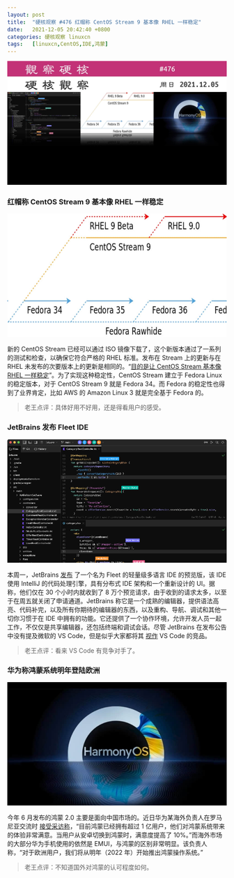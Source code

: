 ```yaml
---
layout: post
title:	"硬核观察 #476 红帽称 CentOS Stream 9 基本像 RHEL 一样稳定"
date:	2021-12-05 20:42:40 +0800 
categories:	硬核观察 linuxcn 
tags:	[linuxcn,CentOS,IDE,鸿蒙]
---
```



![](/Asserts/Images/album/202112/05/204140xrmdjzrmz6y9d0sg.jpg)


### 红帽称 CentOS Stream 9 基本像 RHEL 一样稳定


![](/Asserts/Images/album/202112/05/204149mrzz9gccixb1tjgj.jpg)


新的 CentOS Stream 已经可以通过 ISO 镜像下载了，这个新版本通过了一系列的测试和检查，以确保它符合严格的 RHEL 标准。发布在 Stream 上的更新与在 RHEL 未发布的次要版本上的更新是相同的。“[目的是让 CentOS Stream 基本像 RHEL 一样稳定](https://blog.centos.org/2021/12/introducing-centos-stream-9/)”。为了实现这种稳定性，CentOS Stream 建立于 Fedora Linux 的稳定版本，对于 CentOS Stream 9 就是 Fedora 34。而 Fedora 的稳定性也得到了业界肯定，比如 AWS 的 Amazon Linux 3 就是完全基于 Fedora 的。



> 
> 老王点评：具体好用不好用，还是得看用户的感受。
> 
> 
> 


### JetBrains 发布 Fleet IDE


![](/Asserts/Images/album/202112/05/204212wuarfsukuzuayuaf.png)


本周一，JetBrains [发布](https://www.jetbrains.com/fleet/) 了一个名为 Fleet 的轻量级多语言 IDE 的预览版，该 IDE 使用 IntelliJ 的代码处理引擎，具有分布式 IDE 架构和一个重新设计的 UI。据称，他们仅在 30 个小时内就收到了 8 万个预览请求，由于收到的请求太多，以至于在周五就关闭了申请通道。JetBrains 称它是一个成熟的编辑器，提供语法高亮、代码补完，以及所有你期待的编辑器的东西，以及重构、导航、调试和其他一切你习惯于在 IDE 中拥有的功能。它还提供了一个协作环境，允许开发人员一起工作，不仅仅是共享编辑器，还包括终端和调试会话。尽管 JetBrains 在发布公告中没有提及微软的 VS Code，但是似乎大家都将其 [视作](https://visualstudiomagazine.com/articles/2021/11/30/jetbrains-fleet.aspx) VS Code 的竞品。



> 
> 老王点评：看来 VS Code 有竞争对手了。
> 
> 
> 


### 华为称鸿蒙系统明年登陆欧洲


![](/Asserts/Images/album/202112/05/204228x5l07l06uy7w67m1.jpg)


今年 6 月发布的鸿蒙 2.0 主要是面向中国市场的。近日华为某海外负责人在罗马尼亚交流时 [接受采访称](https://news.mydrivers.com/1/800/800622.htm)，“目前鸿蒙已经拥有超过 1 亿用户，他们对鸿蒙系统带来的体验非常满意。当用户从安卓切换到鸿蒙时，满意度提高了 10%。”而海外市场的大部分华为手机使用的依然是 EMUI，与鸿蒙的区别非常明显。该负责人称，“对于欧洲用户，我们将从明年（2022 年）开始推出鸿蒙操作系统。”



> 
> 老王点评：不知道国外对鸿蒙的认可程度如何。
> 
> 
>
